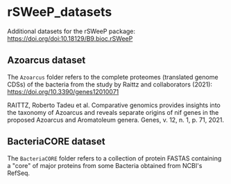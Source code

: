 # rSWeeP_datasets
Additional datasets for the rSWeeP package:  https://doi.org/doi:10.18129/B9.bioc.rSWeeP

## Azoarcus dataset
The `Azoarcus` folder refers to the complete proteomes (translated genome CDSs) of the bacteria from the study by Raittz and collaborators (2021):
https://doi.org/10.3390/genes12010071

RAITTZ, Roberto Tadeu et al. Comparative genomics provides insights into the taxonomy of Azoarcus and reveals separate origins of nif genes in the proposed Azoarcus and Aromatoleum genera. Genes, v. 12, n. 1, p. 71, 2021.

## BacteriaCORE dataset
The `BacteriaCORE` folder refers to a collection of protein FASTAS containing a "core" of major proteins from some Bacteria obtained from NCBI's RefSeq.